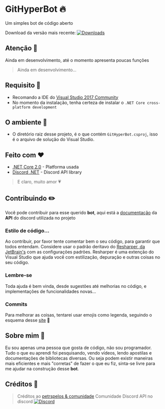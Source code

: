 
# GitHyperBot :fire:
Um simples bot de código aberto

Download da versão mais recente: [![Downloads](https://img.shields.io/github/downloads/Hyper1025/GitHyperBot/latest/total.svg)](https://github.com/Hyper1025/GitHyperBot/releases/latest)

## Atenção :eyes:
 Ainda em desenvolvimento, até o momento apresenta poucas funções
 > Ainda em desenvolvimento...

## Requisito :wrench:
*	Recomando a IDE do [Visual Studio 2017 Community](https://www.visualstudio.com/thank-you-downloading-visual-studio/?sku=Community&rel=15)
*	No momento da instalação, tenha certeza de instalar o `.NET Core cross-platform development`

## O ambiente :memo:
* O diretório raiz desse projeto, é o que contém `GitHyperBot.csproj`, isso é o arquivo de solução do Visual Studio.

## Feito com :heart:
* [.NET Core 2.0](https://docs.microsoft.com/en-us/dotnet/core/) - Platforma usada
* [Discord .NET](https://github.com/RogueException/Discord.Net) - Discord API library
> E claro, muito amor 💗

## Contribuindo :pencil2:
Você pode contribuir para esse querido **bot**, aqui está a [documentação](https://docs.stillu.cc/) da **API** do discord utilizada no projeto
### Estilo de código...
Ao contribuir, por favor tente comentar bem o seu código, para garantir que todos entendam.
Considere usar o padrão deritavo do [ Resharper, da JetBrain's](https://www.jetbrains.com/resharper/) com as configurações padrões. Resharper é uma extenção do Visual Studio que ajuda você com estilização, depuração e outras coisas no seu código.

### Lembre-se
Toda ajuda é bem vinda, desde sugestões até melhorias no código, e implementações de funcionalidades novas...

### Commits
Para melhorar as coisas, tentarei usar emojis como legenda, seguindo o esquema desse [site](https://gitmoji.carloscuesta.me/) :rocket:

## Sobre mim :busts_in_silhouette:
Eu sou apenas uma pessoa que gosta de código, não sou programador. Tudo o que eu aprendi foi pesquisando, vendo vídeos, lendo apostilas e documentações de bibliotecas diversas. Ou seja podem existir maneiras mais eficientes e mais "corretas" de fazer o que eu fiz, sinta-se livre para me ajudar na construção desse **bot**.

## Créditos :green_heart:
> Créditos ao [petrspelos & comunidade](https://github.com/petrspelos)
> Comunidade Discord API no discord [![Discord](https://discordapp.com/api/guilds/81384788765712384/widget.png)](https://discord.gg/jkrBmQR)
